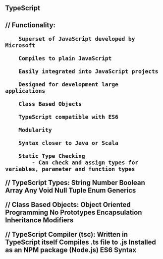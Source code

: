 <h2>TypeScript<h2>

// Functionality:

        Superset of JavaScript developed by Microsoft

        Compiles to plain JavaScript

        Easily integrated into JavaScript projects

        Designed for development large applications

        Class Based Objects

        TypeScript compatible with ES6

        Modularity

        Syntax closer to Java or Scala

        Static Type Checking
            - Can check and assign types for variables, parameter and function types

// TypeScript Types:
        String
        Number
        Boolean
        Array
        Any
        Void
        Null
        Tuple
        Enum
        Generics

// Class Based Objects:
        Object Oriented Programming
        No Prototypes
        Encapsulation
        Inheritance
        Modifiers

// TypeScript Compiler (tsc):
        Written in TypeScript itself
        Compiles .ts file to .js
        Installed as an NPM package (Node.js)
        ES6 Syntax